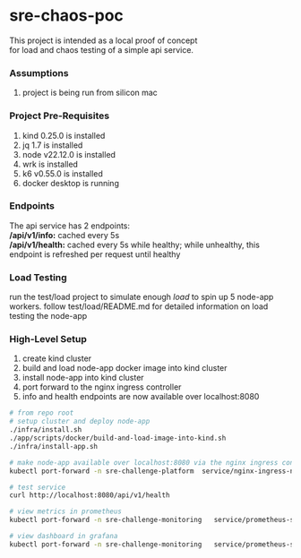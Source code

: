 # sre-chaos-poc
This project is intended as a local proof of concept  
for load and chaos testing of a simple api service.

### Assumptions
1. project is being run from silicon mac

### Project Pre-Requisites
1. kind 0.25.0 is installed
2. jq 1.7 is installed
3. node v22.12.0 is installed 
4. wrk is installed 
5. k6 v0.55.0 is installed 
6. docker desktop is running

### Endpoints
The api service has 2 endpoints:  
**/api/v1/info:** cached every 5s  
**/api/v1/health:** cached every 5s while healthy; while unhealthy, this endpoint is refreshed per request until  healthy

### Load Testing
run the test/load project to simulate enough _load_ to spin up 5 node-app workers.
follow test/load/README.md for detailed information on load testing the node-app

### High-Level Setup
1. create kind cluster
2. build and load node-app docker image into kind cluster
3. install node-app into kind cluster
4. port forward to the nginx ingress controller
5. info and health endpoints are now available over localhost:8080

```bash
# from repo root
# setup cluster and deploy node-app
./infra/install.sh
./app/scripts/docker/build-and-load-image-into-kind.sh
./infra/install-app.sh

# make node-app available over localhost:8080 via the nginx ingress controller
kubectl port-forward -n sre-challenge-platform  service/nginx-ingress-nginx-controller 8080:80

# test service
curl http://localhost:8080/api/v1/health

# view metrics in prometheus
kubectl port-forward -n sre-challenge-monitoring   service/prometheus-stack-kube-prom-prometheus 9090:9090

# view dashboard in grafana
kubectl port-forward -n sre-challenge-monitoring   service/prometheus-stack-grafana 8081:80
```

